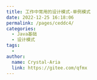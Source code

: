 ```yaml
---
title: 工作中常用的设计模式-单例模式
date: 2022-12-25 16:18:06
permalink: /pages/ceddc4/
categories:
  - Java基础
  - 设计模式
tags:
  - 
author: 
  name: Crystal-Aria
  link: https://gitee.com/qfmx
---
```

